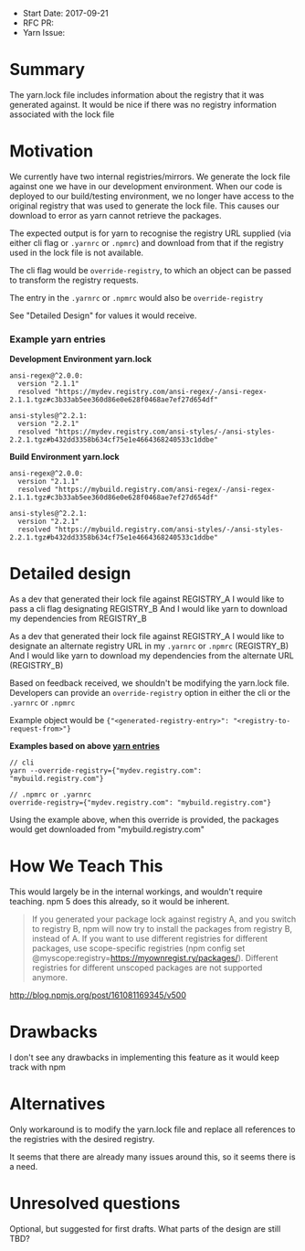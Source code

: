 - Start Date: 2017-09-21
- RFC PR:
- Yarn Issue:

# Summary

The yarn.lock file includes information about the registry that it was generated against. It would
be nice if there was no registry information associated with the lock file

# Motivation

We currently have two internal registries/mirrors. We generate the lock file against one we have in
our development environment. When our code is deployed to our build/testing environment, we
no longer have access to the original registry that was used to generate the lock file. This causes
our download to error as yarn cannot retrieve the packages.

The expected output is for yarn to recognise the registry URL supplied (via either cli flag or
`.yarnrc` or `.npmrc`) and download from that if the registry used in the lock file is not available.

The cli flag would be `override-registry`, to which an object can be passed to transform the registry requests.

The entry in the `.yarnrc` or `.npmrc` would also be `override-registry`

See "Detailed Design" for values it would receive.

### Example yarn entries

**Development Environment yarn.lock**
```
ansi-regex@^2.0.0:
  version "2.1.1"
  resolved "https://mydev.registry.com/ansi-regex/-/ansi-regex-2.1.1.tgz#c3b33ab5ee360d86e0e628f0468ae7ef27d654df"

ansi-styles@^2.2.1:
  version "2.2.1"
  resolved "https://mydev.registry.com/ansi-styles/-/ansi-styles-2.2.1.tgz#b432dd3358b634cf75e1e4664368240533c1ddbe"
```

**Build Environment yarn.lock**
```
ansi-regex@^2.0.0:
  version "2.1.1"
  resolved "https://mybuild.registry.com/ansi-regex/-/ansi-regex-2.1.1.tgz#c3b33ab5ee360d86e0e628f0468ae7ef27d654df"

ansi-styles@^2.2.1:
  version "2.2.1"
  resolved "https://mybuild.registry.com/ansi-styles/-/ansi-styles-2.2.1.tgz#b432dd3358b634cf75e1e4664368240533c1ddbe"
```

# Detailed design

As a dev that generated their lock file against REGISTRY_A
I would like to pass a cli flag designating REGISTRY_B
And I would like yarn to download my dependencies from REGISTRY_B

As a dev that generated their lock file against REGISTRY_A
I would like to designate an alternate registry URL in my `.yarnrc` or `.npmrc` (REGISTRY_B)
And I would like yarn to download my dependencies from the alternate URL (REGISTRY_B)

Based on feedback received, we shouldn't be modifying the yarn.lock file. Developers can provide
an `override-registry` option in either the cli or the `.yarnrc` or `.npmrc`

Example object would be `{"<generated-registry-entry>": "<registry-to-request-from>"}`

**Examples based on above [yarn entries](#example-yarn-entries)**

```
// cli
yarn --override-registry={"mydev.registry.com": "mybuild.registry.com"}
```

```
// .npmrc or .yarnrc
override-registry={"mydev.registry.com": "mybuild.registry.com"}
```

Using the example above, when this override is provided, the packages would get downloaded from "mybuild.registry.com"

# How We Teach This

This would largely be in the internal workings, and wouldn't require teaching. npm 5 does this
already, so it would be inherent.

> If you generated your package lock against registry A, and you switch to registry B, npm will now try to install the packages from registry B, instead of A. If you want to use different registries for different packages, use scope-specific registries (npm config set @myscope:registry=https://myownregist.ry/packages/). Different registries for different unscoped packages are not supported anymore.

http://blog.npmjs.org/post/161081169345/v500

# Drawbacks

I don't see any drawbacks in implementing this feature as it would keep track with npm

# Alternatives

Only workaround is to modify the yarn.lock file and replace all references to the registries with
the desired registry.

It seems that there are already many issues around this, so it seems there is a need.

# Unresolved questions

Optional, but suggested for first drafts. What parts of the design are still
TBD?

